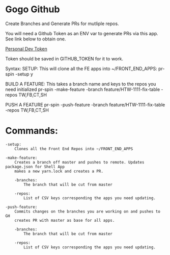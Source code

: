 Gogo Github
===========
Create Branches and Generate PRs for mutliple repos. 

You will need a Github Token as an ENV var to generate PRs via this app.  See link below to obtain one.

[Personal Dev Token](https://help.github.com/articles/creating-a-personal-access-token-for-the-command-line/)

Token should be saved in GITHUB_TOKEN for it to work.

Syntax: 
SETUP: This will clone all the FE apps into ~/FRONT_END_APPS:
pr-spin -setup y

BUILD A FEATURE: This takes a branch name and keys to the repos you need initialized
pr-spin -make-feature -branch feature/HTW-1111-fix-table -repos TW,FB,CT,SH

PUSH A FEATURE
pr-spin -push-feature -branch feature/HTW-1111-fix-table -repos TW,FB,CT,SH	


Commands:
=========
	-setup:  
		Clones all the Front End Repos into ~/FRONT_END_APPS

	-make-feature:
		Creates a branch off master and pushes to remote. Updates package.json for Shell App
		makes a new yarn.lock and creates a PR.
		
		-branches:
			The branch that will be cut from master
			
		-repos:
			List of CSV keys corresponding the apps you need updating. 

	-push-feature:
		Commits changes on the branches you are working on and pushes to GH 
		creates	PR with master as base for all apps. 

		-branches:
			The branch that will be cut from master
			
		-repos:
			List of CSV keys corresponding the apps you need updating. 